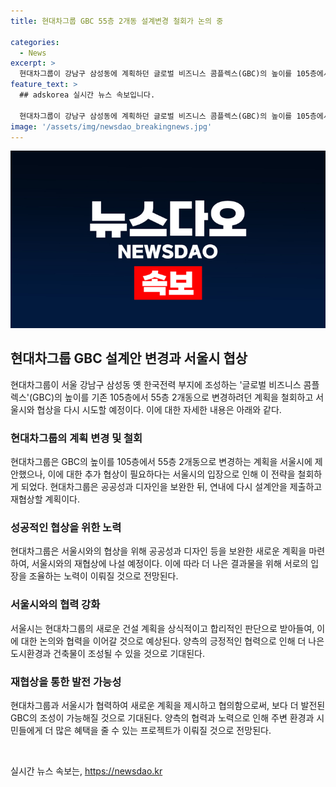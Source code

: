 ```yaml
---
title: 현대차그룹 GBC 55층 2개동 설계변경 철회가 논의 중

categories:
  - News
excerpt: >
  현대차그룹이 강남구 삼성동에 계획하던 글로벌 비즈니스 콤플렉스(GBC)의 높이를 105층에서 55층 2개동으로 변경하려는 계획을 서울시가 반려한 뒤, 현대차그룹은 공공성과 디자인을 보완한 후 연내 재제안할 예정이다. 서울시는 추가 협상이 필요하다는 입장을 내고 있으며, 현대차그룹은 새로운 계획을 마련해 재협상에 나설 예정이다.
feature_text: >
  ## adskorea 실시간 뉴스 속보입니다.

  현대차그룹이 강남구 삼성동에 계획하던 글로벌 비즈니스 콤플렉스(GBC)의 높이를 105층에서 55층 2개동으로 변경하려는 계획을 서울시가 반려한 뒤, 현대차그룹은 공공성과 디자인을 보완한 후 연내 재제안할 예정이다. 서울시는 추가 협상이 필요하다는 입장을 내고 있으며, 현대차그룹은 새로운 계획을 마련해 재협상에 나설 예정이다.
image: '/assets/img/newsdao_breakingnews.jpg'
---
```


<p><img src="/assets/img/newsdao_breakingnews.jpg" alt="adskorea 속보" /></p>

<h2 data-ke-size="size26">현대차그룹 GBC 설계안 변경과 서울시 협상</h2>

<p data-ke-size="size16">현대차그룹이 서울 강남구 삼성동 옛 한국전력 부지에 조성하는 '글로벌 비즈니스 콤플렉스'(GBC)의 높이를 기존 105층에서 55층 2개동으로 변경하려던 계획을 철회하고 서울시와 협상을 다시 시도할 예정이다. 이에 대한 자세한 내용은 아래와 같다.</p>

<h3>현대차그룹의 계획 변경 및 철회</h3>

<p data-ke-size="size16">현대차그룹은 GBC의 높이를 105층에서 55층 2개동으로 변경하는 계획을 서울시에 제안했으나, 이에 대한 추가 협상이 필요하다는 서울시의 입장으로 인해 이 전략을 철회하게 되었다. 현대차그룹은 공공성과 디자인을 보완한 뒤, 연내에 다시 설계안을 제출하고 재협상할 계획이다.</p>

<h3>성공적인 협상을 위한 노력</h3>

<p data-ke-size="size16">현대차그룹은 서울시와의 협상을 위해 공공성과 디자인 등을 보완한 새로운 계획을 마련하여, 서울시와의 재협상에 나설 예정이다. 이에 따라 더 나은 결과물을 위해 서로의 입장을 조율하는 노력이 이뤄질 것으로 전망된다.</p>

<h3>서울시와의 협력 강화</h3>

<p data-ke-size="size16">서울시는 현대차그룹의 새로운 건설 계획을 상식적이고 합리적인 판단으로 받아들여, 이에 대한 논의와 협력을 이어갈 것으로 예상된다. 양측의 긍정적인 협력으로 인해 더 나은 도시환경과 건축물이 조성될 수 있을 것으로 기대된다.</p>

<h3>재협상을 통한 발전 가능성</h3>

<p data-ke-size="size16">현대차그룹과 서울시가 협력하여 새로운 계획을 제시하고 협의함으로써, 보다 더 발전된 GBC의 조성이 가능해질 것으로 기대된다. 양측의 협력과 노력으로 인해 주변 환경과 시민들에게 더 많은 혜택을 줄 수 있는 프로젝트가 이뤄질 것으로 전망된다.</p>

<p data-ke-size="size16">&nbsp;</p>
실시간 뉴스 속보는, <a href="https://newsdao.kr" rel="dofollow">https://newsdao.kr</a>


